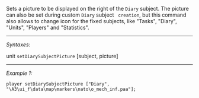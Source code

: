 Sets a picture to be displayed on the right of the `Diary` subject. The picture can also be set during custom `Diary` subject ` creation`, but this command also allows to change icon for the fixed subjects, like "Tasks", "Diary", "Units", "Players" and "Statistics".


---
*Syntaxes:*

unit `setDiarySubjectPicture` [subject, picture]

---
*Example 1:*

```sqf
player setDiarySubjectPicture ["Diary", "\A3\ui_f\data\map\markers\nato\o_mech_inf.paa"];
```